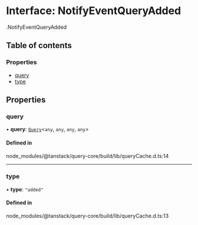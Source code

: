 # Interface: NotifyEventQueryAdded

[<internal>](../wiki/%3Cinternal%3E).NotifyEventQueryAdded

## Table of contents

### Properties

- [query](../wiki/%3Cinternal%3E.NotifyEventQueryAdded#query)
- [type](../wiki/%3Cinternal%3E.NotifyEventQueryAdded#type)

## Properties

### query

• **query**: [`Query`](../wiki/%3Cinternal%3E.Query)<`any`, `any`, `any`, `any`\>

#### Defined in

node_modules/@tanstack/query-core/build/lib/queryCache.d.ts:14

___

### type

• **type**: ``"added"``

#### Defined in

node_modules/@tanstack/query-core/build/lib/queryCache.d.ts:13
